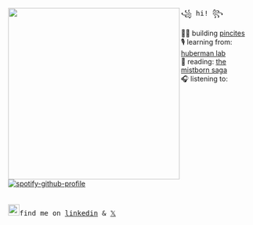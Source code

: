   <img align="left" width="350" src="https://github.com/15MariamS/15MariamS/assets/81782111/641195d5-630a-4cba-aed4-644bd6b374bc"> <samp> ꧁ hi! ꧂<br>

  👩‍💻 building [pincites](https://pincites.com/) <br> 
  🎙️ learning from: [huberman lab](https://hubermanlab.com/nutrients-for-brain-health-and-performance/) <br>
  📖 reading: [the mistborn saga](https://www.goodreads.com/series/40910-the-mistborn-saga) <br> 
  🎧 listening to: <br> </samp>
[![spotify-github-profile](https://spotify-github-profile.vercel.app/api/view.svg?uid=1255006549&cover_image=true&theme=novatorem)](https://github.com/kittinan/spotify-github-profile) <br>
<br><br>
<samp><img src="https://blog.waalaxy.com/wp-content/uploads/2021/01/LinkedIn-Symbole.png" width="23">find me on [linkedin](https://www.linkedin.com/in/ms-/) & [𝕏](https://twitter.com/mariamsulakian)
